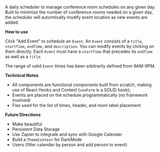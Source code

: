 A daily scheduler to manage conference room schedules on any given day. Built to minimize the number of conference rooms needed on a given day, the scheduler will automtically modify event location as new events are added.

**How to use**

Click "Add Event" to schedule an `Event`. An `Event` consists of a `title`, `startTime`, `endTime`, and `description`. You can modify events by clicking on them directly. Each `Event` must have a `startTime` that precedes its `endTime` as well as a `title`.

The range of valid `Event` times has been arbitrarily defined from 9AM-9PM.

**Technical Notes**

- All components are functional components built from scratch, making use of React Hooks and Context (`useForm` is a SOLID hook);
- Events are placed on the schedule programmatically (no framework involved)
- Flex used for the list of times, header, and room label placement


**Future Directions**

- Make beautiful
- Persistent Data Storage
- Use Zapier to integrate and sync with Google Calendar
- Build a `ThemeContext` for DarkMode
- Users (filter calendar by person and add person to event)